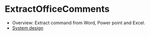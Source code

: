 # ExtractOfficeComments
- Overview: Extract command from Word, Power point and Excel.
- [System design](Documents/SystemDesign.md)